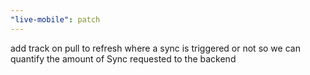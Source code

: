 ```yaml
---
"live-mobile": patch
---
```


add track on pull to refresh where a sync is triggered or not so we can quantify the amount of Sync requested to the backend
